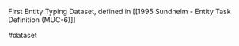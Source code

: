 First Entity Typing Dataset, defined in [[1995 Sundheim - Entity Task Definition (MUC-6)]]

#dataset 